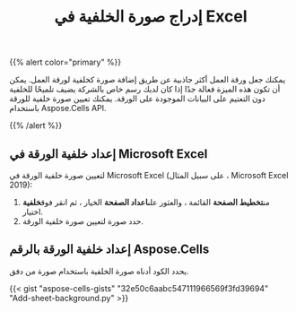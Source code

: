 ﻿---
title: إدراج صورة الخلفية في Excel
type: docs
weight: 90
url: /ar/python-java/insert-background-image-to-excel/
description: كيفية إدراج صورة الخلفية لبرنامج Excel باستخدام Aspose.Cells لـ Python عبر Java
---
{{% alert color="primary" %}} 

يمكنك جعل ورقة العمل أكثر جاذبية عن طريق إضافة صورة كخلفية لورقة العمل. يمكن أن تكون هذه الميزة فعالة جدًا إذا كان لديك رسم خاص بالشركة يضيف تلميحًا للخلفية دون التعتيم على البيانات الموجودة على الورقة. يمكنك تعيين صورة خلفية للورقة باستخدام Aspose.Cells API.

{{% /alert %}} 

## **إعداد خلفية الورقة في Microsoft Excel**

لتعيين صورة خلفية الورقة في Microsoft Excel (على سبيل المثال ، Microsoft Excel 2019):

1.  من**تخطيط الصفحة** القائمة ، والعثور على**اعداد الصفحة** الخيار ، ثم انقر فوق**خلفية** اختيار.
1. حدد صورة لتعيين صورة خلفية الورقة.

## **إعداد خلفية الورقة بالرقم Aspose.Cells**

يحدد الكود أدناه صورة الخلفية باستخدام صورة من دفق.

{{< gist "aspose-cells-gists" "32e50c6aabc547111966569f3fd39694" "Add-sheet-background.py" >}}
